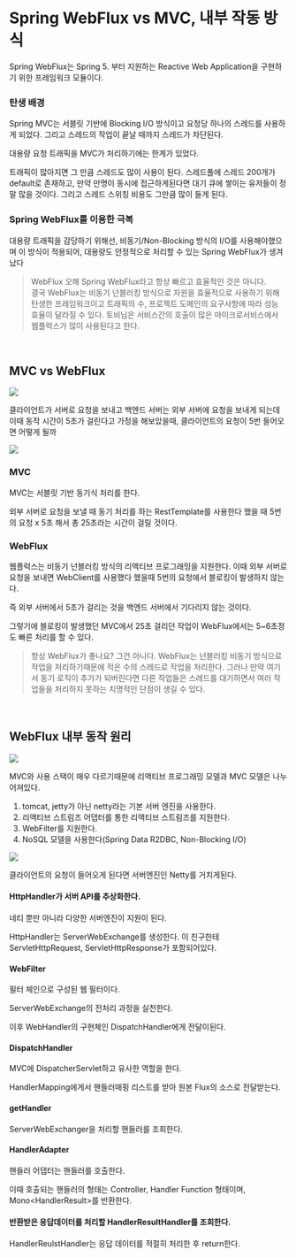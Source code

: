 # Spring WebFlux vs MVC, 내부 작동 방식

Spring WebFlux는 Spring 5. 부터 지원하는 Reactive Web Application을 구현하기 위한 프레임워크 모듈이다.

### 탄생 배경

Spring MVC는 서블릿 기반에 Blocking I/O 방식이고 요청당 하나의 스레드를 사용하게 되었다. 
그리고 스레드의 작업이 끝날 때까지 스레드가 차단된다.

대용량 요청 트래픽을 MVC가 처리하기에는 한계가 있었다.

트래픽이 많아지면 그 만큼 스레드도 많이 사용이 된다. 스레드풀에 스레드 200개가 default로 존재하고, 만약 만명이 동시에 접근하게된다면 대기 큐에 쌓이는 유저들이 정말 많을 것이다. 그리고 스레드 스위칭 비용도 그만큼 많이 들게 된다.

### Spring WebFlux를 이용한 극복
대용량 트래픽을 감당하기 위해선, 비동기/Non-Blocking 방식의 I/O를 사용해야했으며
이 방식이 적용되어, 대용량도 안정적으로 처리할 수 있는 Spring WebFlux가 생겨났다

> WebFlux 오해
> Spring WebFlux라고 항상 빠르고 효율적인 것은 아니다.  
> 결국 WebFlux는 비동기 넌블러킹 방식으로 자원을 효율적으로 사용하기 위해 탄생한 프레임워크이고 트래픽의 수, 프로젝트 도메인의 요구사항에 따라 성능 효율이 달라질 수 있다.
> 토비님은 서비스간의 호출이 많은 마이크로서비스에서 웹플럭스가 많이 사용된다고 한다. 


<br>

## MVC vs WebFlux


![](https://img1.daumcdn.net/thumb/R1280x0/?scode=mtistory2&fname=https%3A%2F%2Fblog.kakaocdn.net%2Fdn%2FOaGyE%2FbtsiNaY3bw1%2FRybskf9MqtE1FY6akYh7F1%2Fimg.png)

클라이언트가 서버로 요청을 보내고 백엔드 서버는 외부 서버에 요청을 보내게 되는데 이때 동작 시간이 5초가 걸린다고 가정을 해보았을때, 클라이언트의 요청이 5번 들어오면 어떻게 될까

![](https://img1.daumcdn.net/thumb/R1280x0/?scode=mtistory2&fname=https%3A%2F%2Fblog.kakaocdn.net%2Fdn%2FbaU14e%2FbtsiOIVkKd7%2FzOjvyGG1v3LqmsIvKIMXi1%2Fimg.png)


### MVC

MVC는 서블릿 기반 동기식 처리를 한다.

외부 서버로 요청을 보낼 때 동기 처리를 하는 RestTemplate를 사용한다 했을 때 5번의 요청 x 5초 해서 총 25초라는 시간이 걸릴 것이다.

### WebFlux
웹플럭스는 비동기 넌블러킹 방식의 리액티브 프로그래밍을 지원한다.
이때 외부 서버로 요청을 보내면 WebClient를 사용했다 했을때 5번의 요청에서 블로킹이 발생하지 않는다.

즉 외부 서버에서 5초가 걸리는 것을 백엔드 서버에서 기다리지 않는 것이다.

그렇기에 블로킹이 발생했던 MVC에서 25초 걸리던 작업이 WebFlux에서는 5~6초정도 빠른 처리를 할 수 있다.


> 항상 WebFlux가 좋나요?
> 그건 아니다. WebFlux는 넌블러킹 비동기 방식으로 작업을 처리하기때문에 적은 수의 스레드로 작업을 처리한다. 그러나 만약 여기서 동기 로직이 추가가 되버린다면 다른 작업들은 스레드를 대기하면서 여러 작업들을 처리하지 못하는 치명적인 단점이 생길 수 있다.

<br>

## WebFlux 내부 동작 원리

![](https://img1.daumcdn.net/thumb/R1280x0/?scode=mtistory2&fname=https%3A%2F%2Fblog.kakaocdn.net%2Fdn%2FKYr6V%2FbtsiOgR7YUP%2FNu5jVoifG6TFrobhCnbNcK%2Ftfile.svg)

MVC와 사용 스택이 매우 다르기때문에 리액티브 프로그래밍 모델과 MVC 모델은 나누어져있다.

1. tomcat, jetty가 아닌 netty라는 기본 서버 엔진을 사용한다.
2. 리액티브 스트림즈 어댑터를 통한 리액티브 스트림즈를 지원한다.
3. WebFilter를 지원한다.
4. NoSQL 모델을 사용한다(Spring Data R2DBC, Non-Blocking I/O)

![](https://img1.daumcdn.net/thumb/R1280x0/?scode=mtistory2&fname=https%3A%2F%2Fblog.kakaocdn.net%2Fdn%2FchXykt%2FbtsiPQdZwqP%2FTkBRb9XMtzORTIPtJgoeK0%2Fimg.jpg)


클라이언트의 요청이 들어오게 된다면 서버엔진인 Netty를 거치게된다.

#### HttpHandler가 서버 API를 추상화한다.

네티 뿐만 아니라 다양한 서버엔진이 지원이 된다.

HttpHandler는 ServerWebExchange를 생성한다. 이 친구한테 ServletHttpRequest, ServletHttpResponse가 포함되어있다.

#### WebFilter

필터 체인으로 구성된 웹 필터이다.

ServerWebExchange의 전처리 과정을 실천한다.

이후 WebHandler의 구현체인 DispatchHandler에게 전달이된다.


#### DispatchHandler

MVC에 DispatcherServlet하고 유사한 역할을 한다.

HandlerMapping에게서 핸들러매핑 리스트를 받아 원본 Flux의 소스로 전달받는다.

#### getHandler

ServerWebExchanger을 처리할 핸들러를 조회한다.

#### HandlerAdapter

핸들러 어댑터는 핸들러를 호출한다.

이때 호출되는 핸들러의 형태는 Controller, Handler Function 형태이며, Mono\<HandlerResult>를 반환한다.

#### 반환받은 응답데이터를 처리할 HandlerResultHandler를 조회한다.

HandlerReulstHandler는 응답 데이터를 적절히 처리한 후 return한다.